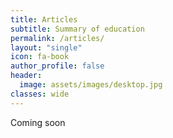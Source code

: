 ```yaml
---
title: Articles
subtitle: Summary of education
permalink: /articles/
layout: "single"
icon: fa-book
author_profile: false
header:
  image: assets/images/desktop.jpg
classes: wide
---
```




Coming soon
